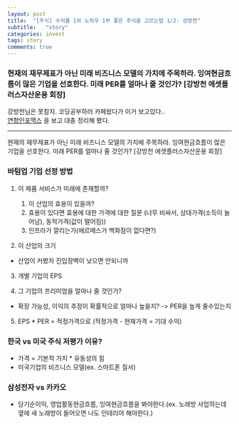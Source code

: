 ```yaml
---
layout: post
title:  "[주식] 수익률 1위 노하우 1부 좋은 주식을 고르는법 1/2- 강방천"
subtitle:   "story"
categories: invest
tags: story
comments: true
---
```


### 현재의 재무제표가 아닌 미래 비즈니스 모델의 가치에 주목하라. 잉여현금흐름이 많은 기업을 선호한다. 미래 PER를 얼마나 줄 것인가? [강방천 에셋플러스자산운용 회장]

강방천님은 못참지. 코딩공부하러 카페왔다가 이거 보고있다..   
[연합인포맥스](https://www.youtube.com/watch?v=njV_DEMCwWk) 을 보고 대충 정리해 봤다.

---
현재의 재무제표가 아닌 미래 비즈니스 모델의 가치에 주목하라. 잉여현금흐름이 많은 기업을 선호한다. 미래 PER를 얼마나 줄 것인가? [강방천 에셋플러스자산운용 회장]


### 바텀업 기업 선정 방법
1. 이 제품 서비스가 미래에 존재할까?
    1. 이 산업의 효용이 있을까?
    2. 효용이 있다면 효용에 대한 가격에 대한 질문 (너무 비싸서, 상대가격(소득이 늘어남), 동적가격(값이 떨어짐))
    3. 인프라가 깔리는가(에르메스가 백화점이 없다면?)

2. 이 산업의 크기
- 산업이 커봤자 진입장벽이 낮으면 안되니까

3. 개별 기업의 EPS

4. 그 기업의 프리미엄을 얼마나 줄 것인가?
- 확장 가능성, 이익의 추정이 확률적으로 얼마나 높을지? -> PER을 높게 줄수있는지

5. EPS * PER = 적정가격으로 (적정가격 - 현재가격 = 기대 수익)

### 한국 vs 미국 주식 저평가 이유?
- 가격 = 기본적 가치 * 유동성의 힘
- 미국기업의 비즈니스 모델(ex. 스마트폰 질서)


### 삼성전자 vs 카카오
- 당기순이익, 영업활동현금흐름, 잉여현금흐름을 봐야한다.(ex. 노래방 사업하는데 옆에 새 노래방이 들어오면 나도 인테리어 해야한다.)

